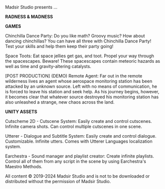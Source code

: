 Madsir Studio presents ...

**RADNESS & MADNESS**

**GAMES**

Chinchilla Dance Party: Do you like math? Groovy music? How about dancing chinchillas? You can have all three with Chinchilla Dance Party! Test your skills and help them keep their party going!

Space Toots: Eat space jellies get gas, and toot. Propel your way through the spacescapes. Beware! These spacescapes contain meteoric hazards as well as time and gravity-altering catalysts.

[POST PRODUCTION]
(DEMO) Remote Agent: Far out in the remote wilderness lives an agent whose aerospace monitoring station has been attacked by an unknown source. Left with no means of communication, he is forced to leave his station and seek help. As his journey begins, however, it becomes clear that whatever source destroyed his monitoring station has also unleashed a strange, new chaos across the land.


**UNITY ASSETS**

Cutscheme 2D - Cutscene System: Easily create and control cutscenes. Infinite camera shots. Can control multiple cutscenes in one scene.

Utterer - Dialogue and Subtitle System: Easily create and control dialogue. Customizable. Infinite utters. Comes with Utterer Languages localization system.

Earchestra - Sound manager and playlist creator: Create infinite playlists. Control all of them from any script in the scene by using Earchestra's Maestro Methods.

All content © 2019-2024 Madsir Studio and is not to be downloaded or distributed without the permission of Madsir Studio.
